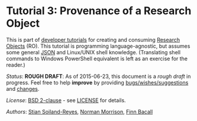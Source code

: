 # Tutorial 3: Provenance of a Research Object

This is part of [developer tutorials](../) for creating and consuming
[Research Objects](http://www.researchobject.org/) (RO).
This tutorial is programming language-agnostic, but assumes some
general [JSON](http://json.org/) and Linux/UNIX shell knowledge.
(Translating shell commands to Windows PowerShell equivalent is left as an exercise for the reader.)


*Status*: **ROUGH DRAFT**: As of 2015-06-23, this document is a *rough draft* in progress. Feel free to help
**improve** by providing [bugs/wishes/suggestions](https://github.com/ResearchObject/ro-tutorials/issues) and
[changes](https://github.com/ResearchObject/ro-tutorials/pulls).

*License*: [BSD 2-clause](http://opensource.org/licenses/BSD-2-Clause) - see [LICENSE](../LICENSE) for details.

*Authors*: [Stian Soiland-Reyes](http://orcid.org/0000-0001-9842-9718),
[Norman Morrison](http://www.cs.manchester.ac.uk/about-us/staff/profile/?ea=Norman.Morrison),
[Finn Bacall](http://orcid.org/0000-0002-0048-3300)



